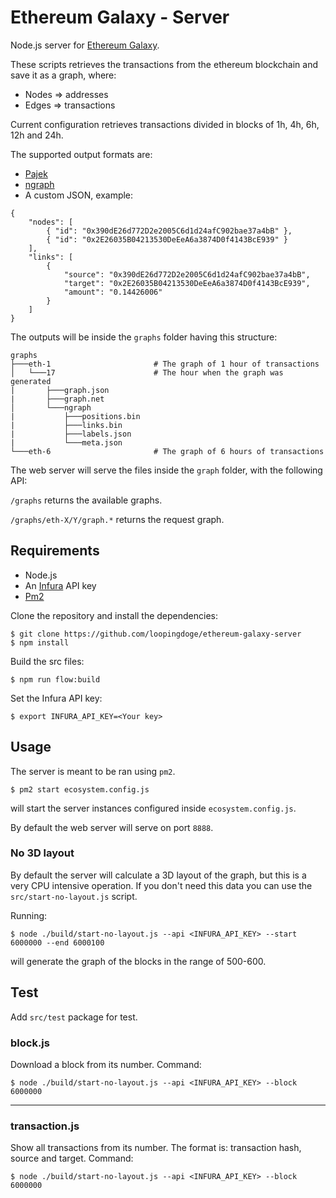 # Ethereum Galaxy - Server

Node.js server for [Ethereum Galaxy](https://github.com/Ross94/ethereum-galaxy).

These scripts retrieves the transactions from the ethereum blockchain and save it as a graph, where:

*   Nodes => addresses
*   Edges => transactions

Current configuration retrieves transactions divided in blocks of 1h, 4h, 6h, 12h and 24h.

The supported output formats are:

*   [Pajek](https://gephi.org/users/supported-graph-formats/pajek-net-format/)
*   [ngraph](https://github.com/anvaka/ngraph)
*   A custom JSON, example:

```
{
    "nodes": [
        { "id": "0x390dE26d772D2e2005C6d1d24afC902bae37a4bB" },
        { "id": "0x2E26035B04213530DeEeA6a3874D0f4143BcE939" }
    ],
    "links": [
        {
            "source": "0x390dE26d772D2e2005C6d1d24afC902bae37a4bB",
            "target": "0x2E26035B04213530DeEeA6a3874D0f4143BcE939",
            "amount": "0.14426006"
        }
    ]
}
```

The outputs will be inside the `graphs` folder having this structure:

```
graphs
├───eth-1                       # The graph of 1 hour of transactions
│   └───17                      # The hour when the graph was generated
|       ├───graph.json
|       ├───graph.net
│       └───ngraph
|           ├───positions.bin
|           ├───links.bin
|           ├───labels.json
|           └───meta.json
└───eth-6                       # The graph of 6 hours of transactions
```

The web server will serve the files inside the `graph` folder, with the following API:

`/graphs` returns the available graphs.

`/graphs/eth-X/Y/graph.*` returns the request graph.

## Requirements

*   Node.js
*   An [Infura](https://infura.io/) API key
*   [Pm2](http://pm2.keymetrics.io/)

Clone the repository and install the dependencies:

```
$ git clone https://github.com/loopingdoge/ethereum-galaxy-server
$ npm install
```

Build the src files:

```
$ npm run flow:build
```

Set the Infura API key:

```
$ export INFURA_API_KEY=<Your key>
```

## Usage

The server is meant to be ran using `pm2`.

```
$ pm2 start ecosystem.config.js
```

will start the server instances configured inside `ecosystem.config.js`.

By default the web server will serve on port `8888`.

### No 3D layout

By default the server will calculate a 3D layout of the graph, but this is a very CPU intensive operation. If you don't need this data you can use the `src/start-no-layout.js` script.

Running:

```
$ node ./build/start-no-layout.js --api <INFURA_API_KEY> --start 6000000 --end 6000100
```

will generate the graph of the blocks in the range of 500-600.

## Test

Add `src/test` package for test.

### block.js

Download a block from its number. Command:

```
$ node ./build/start-no-layout.js --api <INFURA_API_KEY> --block 6000000
```

---

### transaction.js

Show all transactions from its number.
The format is: transaction hash, source and target.
Command:

```
$ node ./build/start-no-layout.js --api <INFURA_API_KEY> --block 6000000
```

